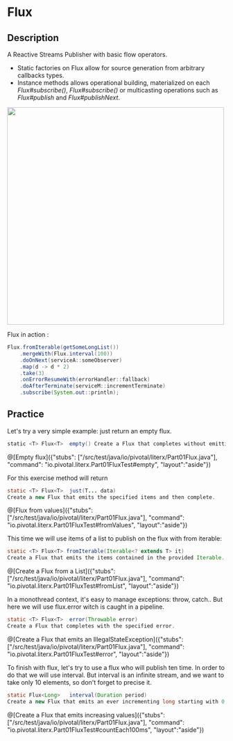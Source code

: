 # Flux

## Description

A Reactive Streams Publisher with basic flow operators.
- Static factories on Flux allow for source generation from arbitrary callbacks types.
- Instance methods allows operational building, materialized on each _Flux#subscribe()_, _Flux#subscribe()_ or multicasting operations such as _Flux#publish_ and _Flux#publishNext_.

[<img src="https://raw.githubusercontent.com/reactor/projectreactor.io/master/src/main/static/assets/img/marble/flux.png" width="500">](http://projectreactor.io/docs/core/release/api/reactor/core/publisher/Flux.html)

Flux in action :
```java
Flux.fromIterable(getSomeLongList())
    .mergeWith(Flux.interval(100))
    .doOnNext(serviceA::someObserver)
    .map(d -> d * 2)
    .take(3)
    .onErrorResumeWith(errorHandler::fallback)
    .doAfterTerminate(serviceM::incrementTerminate)
    .subscribe(System.out::println);
```

## Practice 


Let's try a very simple example: just return an empty flux.


```scala
static <T> Flux<T>	empty() Create a Flux that completes without emitting any item.
```
@[Empty flux]({"stubs": ["/src/test/java/io/pivotal/literx/Part01Flux.java"], "command": "io.pivotal.literx.Part01FluxTest#empty", "layout":"aside"})



For this exercise method will return

```java
static <T> Flux<T>	just(T... data)
Create a new Flux that emits the specified items and then complete.
```

@[Flux from values]({"stubs": ["/src/test/java/io/pivotal/literx/Part01Flux.java"], "command": "io.pivotal.literx.Part01FluxTest#fromValues", "layout":"aside"})


This time we will use items of a list to publish on the flux with from iterable:
```java
static <T> Flux<T> fromIterable(Iterable<? extends T> it)
Create a Flux that emits the items contained in the provided Iterable.
```

@[Create a Flux from a List]({"stubs": ["/src/test/java/io/pivotal/literx/Part01Flux.java"], "command": "io.pivotal.literx.Part01FluxTest#fromList", "layout":"aside"})


In a monothread context, it's easy to manage exceptions: throw, catch..
But here we will use flux.error witch is caught in a pipeline.

```java
static <T> Flux<T>	error(Throwable error)
Create a Flux that completes with the specified error.
```

@[Create a Flux that emits an IllegalStateException]({"stubs": ["/src/test/java/io/pivotal/literx/Part01Flux.java"], "command": "io.pivotal.literx.Part01FluxTest#error", "layout":"aside"})


To finish with flux, let's try to use a flux who will publish ten time.
In order to do that we will use interval.
But interval is an infinite stream, and we want to take only 10 elements, so don't forget to precise it.

```java
static Flux<Long>	interval(Duration period)
Create a new Flux that emits an ever incrementing long starting with 0 every period on the global timer.
```

@[Create a Flux that emits increasing values]({"stubs": ["/src/test/java/io/pivotal/literx/Part01Flux.java"], "command": "io.pivotal.literx.Part01FluxTest#countEach100ms", "layout":"aside"})
